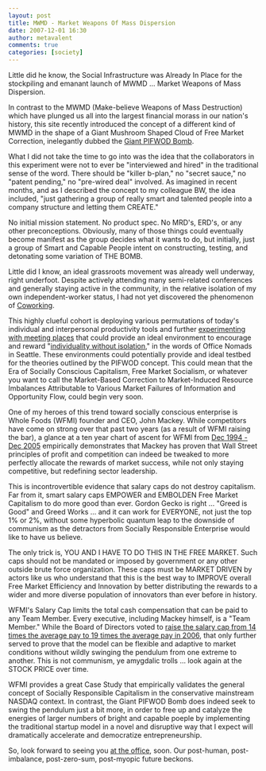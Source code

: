 ```yaml
---
layout: post
title: MWMD - Market Weapons Of Mass Dispersion
date: 2007-12-01 16:30
author: metavalent
comments: true
categories: [society]
---
```

Little did he know, the Social Infrastructure was Already In Place for the stockpiling and emanant launch of MWMD ... Market Weapons of Mass Dispersion.

In contrast to the MWMD (Make-believe Weapons of Mass Destruction) which have plunged us all into the largest financial morass in our nation's history, this site recently introduced the concept of a different kind of MWMD in the shape of a Giant Mushroom Shaped Cloud of Free Market Correction, inelegantly dubbed the <a href="http://metavalent.info/?p=623">Giant PIFWOD Bomb</a>.

What I did not take the time to go into was the idea that the collaborators in this experiment were not to ever be "interviewed and hired" in the traditional sense of the word. There should be "killer b-plan," no "secret sauce," no "patent pending," no "pre-wired deal" involved. As imagined in recent months, and as I described the concept to my colleague BW, the idea included, "just gathering a group of really smart and talented people into a company structure and letting them CREATE."

No initial mission statement. No product spec. No MRD's, ERD's, or any other preconceptions. Obviously, many of those things could eventually become manifest as the group decides what it wants to do, but initially, just a group of Smart and Capable People intent on constructing, testing, and detonating some variation of THE BOMB.

Little did I know, an ideal grassroots movement was already well underway, right underfoot. Despite actively attending many semi-related conferences and generally staying active in the community, in the relative isolation of my own independent-worker status, I had not yet discovered the phenomenon of <a href="http://blog.coworking.info/">Coworking</a>. 

This highly clueful cohort is deploying various permutations of today's individual and interpersonal productivity tools and further <a href="http://www.socialtext.net/open/index.cgi?coworking_space">experimenting with meeting places</a> that could provide an ideal environment to encourage and reward "<a href="http://officenomads.com/">individuality without isolation</a>," in the words of Office Nomads in Seattle. These environments could potentially provide and ideal testbed for the theories outlined by the PIFWOD concept. This could mean that the Era of Socially Conscious Capitalism, Free Market Socialism, or whatever you want to call the Market-Based Correction to Market-Induced Resource Imbalances Attributable to Various Market Failures of Information and Opportunity Flow, could begin very soon.

One of my heroes of this trend toward socially conscious enterprise is Whole Foods (WFMI) founder and CEO, John Mackey. While competitors have come on strong over that past two years (as a result of WFMI raising the bar), a glance at a ten year chart of ascent for WFMI from <a href="http://finance.google.com/finance?chdnp=1&amp;chdd=1&amp;chds=1&amp;chdv=1&amp;chvs=logarithmic&amp;chdeh=1&amp;chfdeh=0&amp;chdet=1134162000000&amp;chddm=1105236&amp;q=NASDAQ:WFMI">Dec 1994 - Dec 2005</a> empirically demonstrates that Mackey has proven that Wall Street principles of profit and competition can indeed be tweaked to more perfectly allocate the rewards of market success, while not only staying competitive, but redefining sector leadership.

This is incontrovertible evidence that salary caps do not destroy capitalism. Far from it, smart salary caps EMPOWER and EMBOLDEN Free Market Capitalism to do more good than ever. Gordon Gecko is right ... "Greed is Good" and Greed Works ... and it can work for EVERYONE, not just the top 1% or 2%, without some hyperbolic quantum leap to the downside of communism as the detractors from Socially Responsible Enterprise would like to have us believe.

The only trick is, YOU AND I HAVE TO DO THIS IN THE FREE MARKET. Such caps should not be mandated or imposed by government or any other outside brute force organization. These caps must be MARKET DRIVEN by actors like us who understand that this is the best way to IMPROVE overall Free Market Efficiency and Innovation by better distributing the rewards to a wider and more diverse population of innovators than ever before in history.

WFMI's Salary Cap limits the total cash compensation that can be paid to any Team Member. Every executive, including Mackey himself, is a "Team Member." While the Board of Directors voted to <a href="http://www.wholefoodsmarket.com/blogs/jm/archives/2006/11/compensation_at_1.html">raise the salary cap from 14 times the average pay to 19 times the average pay in 2006</a>, that only further served to prove that the model can be flexible and adaptive to market conditions without wildly swinging the pendulum from one extreme to another. This is not communism, ye amygdalic trolls ... look again at the STOCK PRICE over time.

WFMI provides a great Case Study that empirically validates the general concept of Socially Responsible Capitalism in the conservative mainstream NASDAQ context. In contrast, the Giant PIFWOD Bomb does indeed seek to swing the pendulum just a bit more, in order to free up and catalyze the energies of larger numbers of bright and capable poeple by implementing the traditional startup model in a novel and disruptive way that I expect will dramatically accelerate and democratize entrepreneurship. 

So, look forward to seeing you <a href="https://coworking.pbwiki.com/CoworkingPaloAlto">at the office</a>, soon. Our post-human, post-imbalance, post-zero-sum, post-myopic future beckons.
